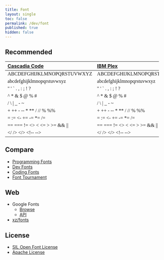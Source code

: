 ```yaml
---
title: Font
layout: single
toc: false
permalink: /dev/font
published: true
hidden: false
---
```


<head>
  <base target="_blank">
  <style>
    .msft{font-family:'Cascadia Code'}
    .ibm{font-family:'IBM Plex Mono'}
  </style>
</head>

## Recommended

| [Cascadia Code](https://github.com/microsoft/cascadia-code) | [IBM Plex](https://www.ibm.com/plex/) |
| :-   | :-   |
| <span class="msft"> ABCDEFGHIJKLMNOPQRSTUVWXYZ </span>             | <span class="ibm"> ABCDEFGHIJKLMNOPQRSTUVWXYZ </span>             |
| <span class="msft"> abcdefghijklmnopqrstuvwxyz </span>             | <span class="ibm"> abcdefghijklmnopqrstuvwxyz </span>             |
| <span class="msft"> " ' ` . , : ; ! ? </span>                      | <span class="ibm"> " ' ` . , : ; ! ? </span>                      |
| <span class="msft"> ^ * & $ @ % # </span>                          | <span class="ibm"> ^ * & $ @ % # </span>                          |
| <span class="msft"> / \ &#124; _ - ~ </span>                       | <span class="ibm"> / \ &#124; _ - ~ </span>                       |
| <span class="msft"> + ++ - \-- * ** / // % %% </span>              | <span class="ibm"> + ++ - \-- * ** / // % %% </span>              |
| <span class="msft"> = := <- += -= *= /= </span>                    | <span class="ibm"> = := <- += -= *= /= </span>                    |
| <span class="msft"> == === != <> < <= > >= && &#124;&#124; </span> | <span class="ibm"> == === != <> < <= > >= && &#124;&#124; </span> |
| <span class="msft"> </ /> </> \<!-\- -\-> </span>                  | <span class="ibm"> </ /> </> \<!-\- -\-> </span>                  |

## Compare

- [Programming Fonts](https://www.programmingfonts.org/)
- [Dev Fonts](https://devfonts.gafi.dev/)
- [Coding Fonts](https://coding-fonts.css-tricks.com/)
- [Font Tournament](https://www.codingfont.com/)

## Web

- Google Fonts
  - [Browse](https://fonts.google.com/)
  - [API](https://developers.google.com/fonts/docs/getting_started)
- [xz/fonts](https://docs.xz.style/fonts/usage)

## License

- [SIL Open Font License](https://scripts.sil.org/cms/scripts/page.php?id=OFL)
- [Apache License](http://www.apache.org/licenses/LICENSE-2.0.html)

